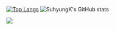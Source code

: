 [![Top Langs](https://github-readme-stats.vercel.app/api/top-langs/?username=SuhyungK&layout=compact)](https://github.com/SuhyungK/github-readme-stats)
![SuhyungK's GitHub stats](https://github-readme-stats.vercel.app/api?username=SuhyungK&show_icons=true&theme=tokyonight)

<img src="https://img.shields.io/badge/Python-FFD43B?style=flat-square&logo=Python&logoColor=#306998"/>
